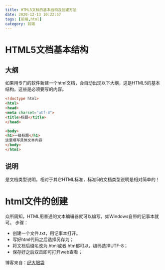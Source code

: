 ```yaml
---
title: HTML5文档的基本结构及创建方法
date: 2020-12-13 10:22:57
tags: [前端,html]
category: 前端
---
```

# HTML5文档基本结构
## 大纲
如果用专门的软件新建一个html文档，会自动出现以下大纲，这是HTML5的基本结构。这些是必须要写的内容。
```html
<!doctype html>
<html>
<head>
<meta charset="utf-8">
<title>标题</title>
</head>

<body>
<h1>一级标题</h1>
这里填写具体文本内容
</body>
</html>
```
## 说明
<!doctype html>是文档类型说明，相对于其它HTML标准，标准5的文档类型说明是相对简单的！
# html文件的创建
众所周知，HTML用普通的文本编辑器就可以编写，如Windows自带的记事本就可。
步骤：

- 创建一个文件.txt，用记事本打开。
- 写好html代码之后选择另存为；
- 将文档后缀名改为.html或者.htm都可以，编码选择UTF-8；
- 保存好之后双击即可打开web查看；

博客来自：[纪大眼袋](https://blog.csdn.net/qq_46590483/article/details/106972610)